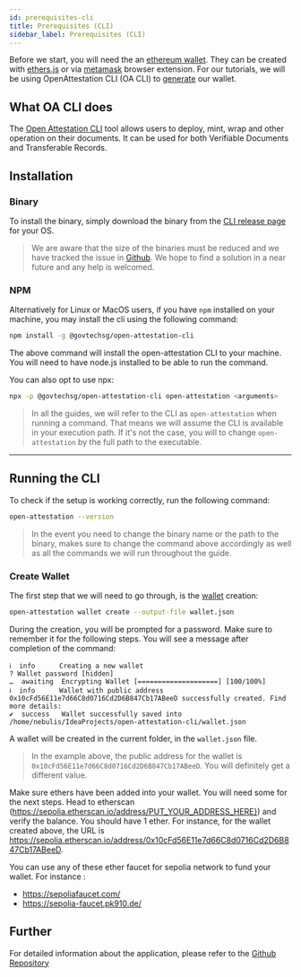 ```yaml
---
id: prerequisites-cli
title: Prerequisites (CLI)
sidebar_label: Prerequisites (CLI)
---
```


Before we start, you will need the an [ethereum wallet](https://ethereum.org/en/wallets/). They can be created with [ethers.js](https://docs.ethers.org/v5/api/signer/#Wallet) or via [metamask](https://support.metamask.io/hc/en-us/articles/360059952212-MetaMask-is-a-self-custodial-wallet) browser extension. For our tutorials, we will be using OpenAttestation CLI (OA CLI) to [generate](https://github.com/Open-Attestation/open-attestation-cli#wallet) our wallet.

## What OA CLI does

The [Open Attestation CLI](https://github.com/Open-Attestation/open-attestation-cli) tool allows users to deploy, mint, wrap and other operation on their documents. It can be used for both Verifiable Documents and Transferable Records.

## Installation

### Binary

To install the binary, simply download the binary from the [CLI release page](https://github.com/Open-Attestation/open-attestation-cli/releases) for your OS.

> We are aware that the size of the binaries must be reduced and we have tracked the issue in [Github](https://github.com/Open-Attestation/open-attestation-cli/issues/68). We hope to find a solution in a near future and any help is welcomed.

### NPM

Alternatively for Linux or MacOS users, if you have `npm` installed on your machine, you may install the cli using the following command:

```bash
npm install -g @govtechsg/open-attestation-cli
```

The above command will install the open-attestation CLI to your machine. You will need to have node.js installed to be able to run the command.

You can also opt to use npx:

```bash
npx -p @govtechsg/open-attestation-cli open-attestation <arguments>
```

> In all the guides, we will refer to the CLI as `open-attestation` when running a command. That means we will assume the CLI is available in your execution path. If it's not the case, you will to change `open-attestation` by the full path to the executable.

---

## Running the CLI

To check if the setup is working correctly, run the following command:

```bash
open-attestation --version
```

> In the event you need to change the binary name or the path to the binary, makes sure to change the command above accordingly as well as all the commands we will run throughout the guide.

### Create Wallet

The first step that we will need to go through, is the [wallet](/docs/reference/appendix/glossary#wallet) creation:

```bash
open-attestation wallet create --output-file wallet.json
```

During the creation, you will be prompted for a password. Make sure to remember it for the following steps. You will see a message after completion of the command:

```text
ℹ  info      Creating a new wallet
? Wallet password [hidden]
…  awaiting  Encrypting Wallet [====================] [100/100%]
ℹ  info      Wallet with public address 0x10cFd56E11e7d66C8d0716Cd2D6B847Cb17ABeeD successfully created. Find more details:
✔  success   Wallet successfully saved into /home/nebulis/IdeaProjects/open-attestation-cli/wallet.json
```

A wallet will be created in the current folder, in the `wallet.json` file.

> In the example above, the public address for the wallet is `0x10cFd56E11e7d66C8d0716Cd2D6B847Cb17ABeeD`. You will definitely get a different value.

Make sure ethers have been added into your wallet. You will need some for the next steps. Head to etherscan (https://sepolia.etherscan.io/address/PUT_YOUR_ADDRESS_HERE}) and verify the balance. You should have 1 ether. For instance, for the wallet created above, the URL is https://sepolia.etherscan.io/address/0x10cFd56E11e7d66C8d0716Cd2D6B847Cb17ABeeD.

You can use any of these ether faucet for sepolia network to fund your wallet. For instance :

- https://sepoliafaucet.com/
- https://sepolia-faucet.pk910.de/

## Further

For detailed information about the application, please refer to the [Github Repository](https://github.com/Open-Attestation/open-attestation-cli)
